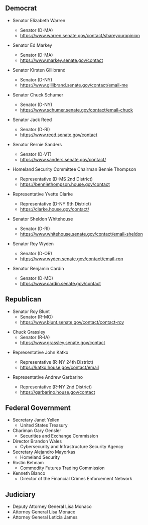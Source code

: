 Democrat
--------

* Senator Elizabeth Warren
  - Senator (D-MA)
  - https://www.warren.senate.gov/contact/shareyouropinion

* Senator Ed Markey
  - Senator (D-MA)
  - https://www.markey.senate.gov/contact

* Senator Kirsten Gillibrand
  - Senator (D-NY)
  - https://www.gillibrand.senate.gov/contact/email-me

* Senator Chuck Schumer
  - Senator (D-NY)
  - https://www.schumer.senate.gov/contact/email-chuck

* Senator Jack Reed
  - Senator (D-RI)
  - https://www.reed.senate.gov/contact

* Senator Bernie Sanders
  - Senator (D-VT)
  - https://www.sanders.senate.gov/contact/

* Homeland Security Committee Chairman Bennie Thompson
  - Representative (D-MS 2nd District)
  - https://benniethompson.house.gov/contact

* Representative Yvette Clarke
  - Representative (D-NY 9th District)
  - https://clarke.house.gov/contact/

* Senator Sheldon Whitehouse
  - Senator (D-RI)
  - https://www.whitehouse.senate.gov/contact/email-sheldon

- Senator Roy Wyden
  - Senator (D-OR)
  - https://www.wyden.senate.gov/contact/email-ron

- Senator Benjamin Cardin
  - Senator (D-MD)
  - https://www.cardin.senate.gov/contact

Republican
----------

* Senator Roy Blunt
  - Senator (R-MO)
  - https://www.blunt.senate.gov/contact/contact-roy

- Chuck Grassley
  - Senator (R-IA)
  - https://www.grassley.senate.gov/contact

* Representative John Katko
  - Representative (R-NY 24th District)
  - https://katko.house.gov/contact/email

* Representative Andrew Garbarino
  - Representative (R-NY 2nd District)
  - https://garbarino.house.gov/contact

Federal Government
------------------

* Secretary Janet Yellen
  - United States Treasury
* Chariman Gary Gensler
  - Securities and Exchange Commission
* Director Brandon Wales
  - Cybersecurity and Infrastructure Security Agency
* Secretary Alejandro Mayorkas
  -  Homeland Security
* Rostin Behnam
  - Commodity Futures Trading Commission
* Kenneth Blanco
  - Director of the Financial Crimes Enforcement Network

Judiciary
---------

* Deputy Attorney General Lisa Monaco
* Attorney General Lisa Monaco
* Attorney General Leticia James
